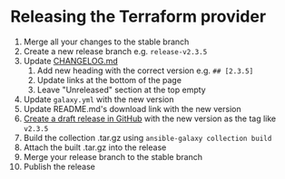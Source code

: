 # Releasing the Terraform provider

1. Merge all your changes to the stable branch
1. Create a new release branch e.g. `release-v2.3.5`
1. Update [CHANGELOG.md](CHANGELOG.md)
    1. Add new heading with the correct version e.g. `## [2.3.5]`
    1. Update links at the bottom of the page
    1. Leave "Unreleased" section at the top empty
1. Update `galaxy.yml` with the new version
1. Update README.md's download link with the new version
1. [Create a draft release in GitHub](https://github.com/UpCloudLtd/upcloud-ansible-collection/releases) with the new version
as the tag like `v2.3.5`
1. Build the collection .tar.gz using `ansible-galaxy collection build`
1. Attach the built .tar.gz into the release
1. Merge your release branch to the stable branch
1. Publish the release
